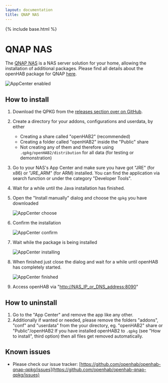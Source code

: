```yaml
---
layout: documentation
title: QNAP NAS
---
```


{% include base.html %}

# QNAP NAS

The [QNAP NAS](https://www.qnap.com) is a NAS server solution for your home, allowing the installation of additional packages.
Please find all details about the openHAB package for QNAP [here](https://github.com/openhab/openhab-qnap-qpkg).

![AppCenter enabled](https://github.com/openhab/openhab-qnap-qpkg/raw/master/docs/QTS_4.2.0_AppCenter%20enabled.png)

## How to install
1. Download the QPKG from the [releases section over on GitHub](https://github.com/openhab/openhab-qnap-qpkg/releases).

2. Create a directory for your addons, configurations and userdata, by either
    * Creating a share called "openHAB2" (recommended)
    * Creating a folder called "openHAB2" inside the "Public" share
    * Not creating any of them and therefore using `.qpkg/openHAB2/distribution` for all data (for testing or demonstration)

3. Go to your NAS's App Center and make sure you have got "JRE" (for x86) or "JRE_ARM" (for ARM) installed.
   You can find the application via search function or under the category "Developer Tools".

4. Wait for a while until the Java installation has finished.

5. Open the "Install manually" dialog and choose the `qpkg` you have downloaded

    ![AppCenter choose](https://github.com/openhab/openhab-qnap-qpkg/raw/master/docs/QTS_4.2.0_AppCenter%20choose.png)

6. Confirm the installation

    ![AppCenter confirm](https://github.com/openhab/openhab-qnap-qpkg/raw/master/docs/QTS_4.2.0_AppCenter%20confirm.png)

7. Wait while the package is being installed

    ![AppCenter installing](https://github.com/openhab/openhab-qnap-qpkg/raw/master/docs/QTS_4.2.0_AppCenter%20installing.png)

8. When finished just close the dialog and wait for a while until openHAB has completely started.

    ![AppCenter finished](https://github.com/openhab/openhab-qnap-qpkg/raw/master/docs/QTS_4.2.0_AppCenter%20finished.png)

9. Access openHAB via "[http://NAS_IP_or_DNS_address:8090](#)"

## How to uninstall
1. Go to the "App Center" and remove the app like any other.
2. Additionally if wanted or needed, please remove the folders "addons", "conf" and "userdata" from the your directory, eg. "openHAB2" share or "Public"/openHAB2
   If you have installed openHAB2 to `.qpkg` (see "How to install", third option) then all files get removed automatically.

## Known issues
* Please check our issue tracker: [https://github.com/openhab/openhab-qnap-qpkg/issues](https://github.com/openhab/openhab-qnap-qpkg/issues)
